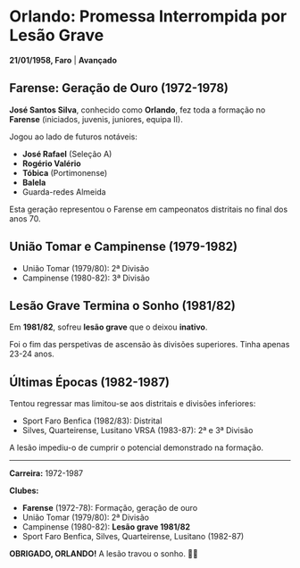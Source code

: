 # Orlando: Promessa Interrompida por Lesão Grave

**21/01/1958, Faro** | **Avançado**

## Farense: Geração de Ouro (1972-1978)

**José Santos Silva**, conhecido como **Orlando**, fez toda a formação no **Farense** (iniciados, juvenis, juniores, equipa II).

Jogou ao lado de futuros notáveis:
- **José Rafael** (Seleção A)
- **Rogério Valério**
- **Tóbica** (Portimonense)
- **Balela**
- Guarda-redes Almeida

Esta geração representou o Farense em campeonatos distritais no final dos anos 70.

## União Tomar e Campinense (1979-1982)

- União Tomar (1979/80): 2ª Divisão
- Campinense (1980-82): 3ª Divisão

## Lesão Grave Termina o Sonho (1981/82)

Em **1981/82**, sofreu **lesão grave** que o deixou **inativo**.

Foi o fim das perspetivas de ascensão às divisões superiores. Tinha apenas 23-24 anos.

## Últimas Épocas (1982-1987)

Tentou regressar mas limitou-se aos distritais e divisões inferiores:
- Sport Faro Benfica (1982/83): Distrital
- Silves, Quarteirense, Lusitano VRSA (1983-87): 2ª e 3ª Divisão

A lesão impediu-o de cumprir o potencial demonstrado na formação.

---

**Carreira:** 1972-1987

**Clubes:**
- **Farense** (1972-78): Formação, geração de ouro
- União Tomar (1979/80): 2ª Divisão
- Campinense (1980-82): **Lesão grave 1981/82**
- Sport Faro Benfica, Silves, Quarteirense, Lusitano (1982-87)

**OBRIGADO, ORLANDO!** A lesão travou o sonho. 🦁💔
